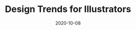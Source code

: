 ---
layout: post
title: Design Trends for Illustrators
date: 2020-10-08
tags: Livestream
description: Applying trending styles and techniques
redirect: https://www.crowdcast.io/e/designtrends/register
---